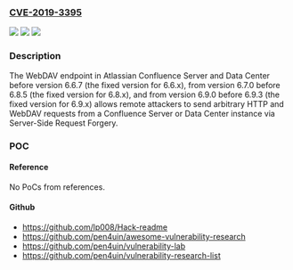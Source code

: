 ### [CVE-2019-3395](https://cve.mitre.org/cgi-bin/cvename.cgi?name=CVE-2019-3395)
![](https://img.shields.io/static/v1?label=Product&message=Confluence%20Server&color=blue)
![](https://img.shields.io/static/v1?label=Version&message=%3C%206.6.7%20&color=brighgreen)
![](https://img.shields.io/static/v1?label=Vulnerability&message=Server-Side%20Request%20Forgery%20(SSRF)&color=brighgreen)

### Description

The WebDAV endpoint in Atlassian Confluence Server and Data Center before version 6.6.7 (the fixed version for 6.6.x), from version 6.7.0 before 6.8.5 (the fixed version for 6.8.x), and from version 6.9.0 before 6.9.3 (the fixed version for 6.9.x) allows remote attackers to send arbitrary HTTP and WebDAV requests from a Confluence Server or Data Center instance via Server-Side Request Forgery.

### POC

#### Reference
No PoCs from references.

#### Github
- https://github.com/lp008/Hack-readme
- https://github.com/pen4uin/awesome-vulnerability-research
- https://github.com/pen4uin/vulnerability-lab
- https://github.com/pen4uin/vulnerability-research-list


